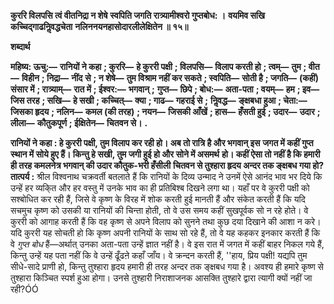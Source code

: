**कुररि विलपसि त्वं वीतनिद्रा न शेषे** **स्वपिति जगति रात्र्यामीश्वरो गुप्तबोध: ।** **वयमिव सखि कच्चिद्गाढनिॢवद्धचेता** **नलिननयनहासोदारलीलेक्षितेन ॥ १५॥** 

**शब्दार्थ** 

**महिष्य: ऊचु:—** **रानियों ने कहा** **; कुररि—** **हे कुररी पक्षी** **; विलपसि—** **विलाप करती हो** **; त्वम्—** **तुम** **; वीत—** **विहीन** **; निद्रा—** **नींद** **से** **; न शेषे—** **तुम विश्राम नहीं कर सकते** **; स्वपिति—** **सोती है** **; जगति—** **(कहीं) संसार में** **; रात्र्याम्—** **रात में** **; ईश्वर:—** **भगवान्** **;** **गुप्त—** **छिपे** **; बोध:—** **अता-पता** **; वयम्—** **हम** **; इव—** **जिस तरह** **; सखि—** **हे सखी** **; कच्चित्—** **क्या** **; गाढ—** **गहराई से** **;** **निॢवद्ध—** **ङ्क्षबधा हुआ** **; चेता:—** **जिसका हृदय** **; नलिन—** **कमल (की तरह)** **; नयन—** **जिसकी आँखें** **; हास—** **हँसती हुई** **; उदार—** **उदार** **; लीला—** **कौतुकपूर्ण** **; ईक्षितेन—** **चितवन से।** **.** 

**रानियों ने कहा : हे कुररी पक्षी, तुम विलाप कर रही हो। अब तो रात्रि है और भगवान् इस** **जगत में कहीं गुप्त स्थान में सोये हुए हैं। किन्तु हे सखी, तुम जगी हुई हो और सोने में असमर्थ** **हो। कहीं ऐसा तो नहीं है कि हमारी ही तरह कमलनेत्र भगवान् की उदार कौतुक-भरी हँसीली** **चितवन से तुश्हारा हृदय अन्दर तक ङ्क्षबध गया हो?** **तात्पर्य :** श्रील विश्वनाथ चक्रवर्ती बतलाते हैं कि रानियों के दिव्य उन्माद ने उनमें ऐसे आनंद भाव भर दिये कि उन्हें हर व्यकि्त और हर वस्तु में उनके भाव का ही प्रतिबिश्ब दिखने लगा था। यहाँ पर वे कुररी पक्षी को सश्बोधित कर रही हैं, जिसे वे कृष्ण के विरह में शोक करती हुई मानती हैं और संकेत करती हैं कि यदि सचमुच कृष्ण को उसकी या रानियों की चिन्ता होती, तो वे उस समय कहीं सुखपूर्वक सो न रहे होते। वे कुररी को आगाह करती हैं कि वह कृष्ण से अपने विलाप को सुनने तथा कुछ दया दिखाने की आशा न करे। यदि कुररी यह सोचती हो कि कृष्ण अपनी रानियों के साथ सो रहे हैं, तो वे यह कहकर इनकार करती हैं कि वे *गुप्त बोध* हैं—अर्थात् उनका अता-पता उन्हें ज्ञात नहीं है। वे इस रात में जगत में कहीं बाहर निकल गये हैं, किन्तु उन्हें यह पता नहीं कि वे उन्हें ढूँढऩे कहाँ जाँय। वे क्रन्दन करती हैं, ''हाय, प्रिय पक्षी! यद्यपि तुम सीधे-सादे प्राणी हो, किन्तु तुश्हारा हृदय हमारी ही तरह अन्दर तक ङ्क्षबध गया है। अवश्य ही हमारे कृष्ण से तुश्हारा किञ्चित स्पर्श हुआ होगा। उनसे तुश्हारी निराशाजनक आसक्ति तुश्हारे द्वारा त्यागी क्यों नहीं जा रही?ÓÓ  